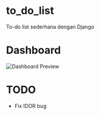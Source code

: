 # to_do_list

To-do list sederhana dengan Django

# Dashboard
![Dashboard Preview]()

# TODO
- Fix IDOR bug

